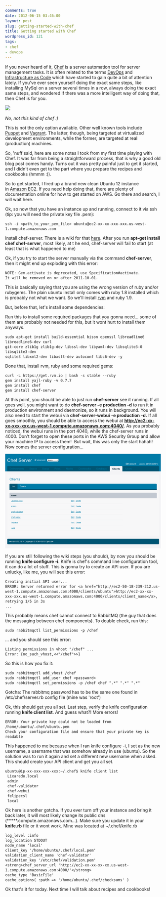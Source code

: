 ```yaml
---
comments: true
date: 2012-06-15 03:46:00
layout: post
slug: getting-started-with-chef
title: Getting started with Chef
wordpress_id: 121
tags:
- chef
- devops
---
```


If you never heard of it, [Chef](http://www.opscode.com/chef/) is a server automation tool for server management tasks. It is often related to the terms [DevOps](http://en.wikipedia.org/wiki/DevOps) and [Infrastructure as Code](http://blog.carlossanchez.eu/2012/03/13/infrastructure-as-code/) which have started to gain quite a bit of attention lately. If you've ever seen yourself doing the exact same steps, like installing MySql on a server several times in a row, always doing the exact same steps, and wondered if there was a more intelligent way of doing that, then Chef is for you.

![](http://www.rit.edu/news/lib/filelib/200708/new_chef.jpg)

_No, not this kind of chef :)_

This is not the only option available. Other well known tools include [Puppet](http://puppetlabs.com/) and [Vagrant](http://vagrantup.com/). The latter, though, being targeted at virtualized development environments, while the former, are targeted at real (production) machines.


So, 'nuff said, here are some notes I took from my first time playing with Chef. It was far from being a straightforward process, that is why a good old blog post comes handy. Turns out it was pretty painful just to get it started, and I didn't even get to the part where you prepare the recipes and cookbooks (hmmm :)).


So to get started, I fired up a brand new clean Ubuntu 12 instance in [Amazon EC2](https://console.aws.amazon.com/ec2/home). If you need help doing that, there are plenty of documentation online for how to get started on AWS. Go there and search, I will wait here.


Ok, so now that you have an instance up and running, connect to it via ssh (tip: you will need the private key file .pem):


    ssh -i <path_to_your_pem_file> ubuntu@ec2-xx-xx-xxx-xxx.us-west-1.compute.amazonaws.com


Install chef-server. There is a wiki for that [here](http://wiki.opscode.com/display/chef/Installing+Chef+Server+on+Debian+or+Ubuntu+using+Packages). After you run **apt-get install chef chef-server**, most likely, at t he end, chef-server will fail to start (at least that is what happened to me)


Ok, if you try to start the server manually via the command **chef-server**, then it might end up exploding with this error:

    NOTE: Gem.activate is deprecated, use Specification#activate. 
    It will be removed on or after 2011-10-01.


This is basically saying that you are using the wrong version of ruby and/or rubygems. The plain ubuntu install only comes with ruby 1.8 installed which is probably not what we want. So we'll install [rvm](https://rvm.io//) and ruby 1.9.

But, before that, let's install some dependencies:

Run this to install some required packages that you gonna need... some of them are probably not needed for this, but it wont hurt to install them anyways.



    sudo apt-get install build-essential bison openssl libreadline6 libreadline6-dev curl 
    git-core zlib1g zlib1g-dev libssl-dev libyaml-dev libsqlite3-0 libsqlite3-dev 
    sqlite3 libxml2-dev libxslt-dev autoconf libc6-dev -y


Done that, install rvm, ruby and some required gems:


    curl -L https://get.rvm.io | bash -s stable --ruby
    gem install yajl-ruby -v 0.7.7
    gem install chef
    gem install chef-server

At this point, you should be able to just run **chef-server** see it running. If all goes well, you might want to do **chef-server -e production -d** to run it in production environment and daemonize, so it runs in background. You will also need to start the webui via **chef-server-webui** **-e production -d.** If all goes smoothly, you should be able to access the webui at **http://ec2-xx-xx-xxx-xxx.us-west-1.compute.amazonaws.com:4040/**. As you probably noticed, the webui runs in the port 4040, while the chef-server runs in 4000. Don't forget to open these ports in the AWS Security Group and allow your machine IP to access them!  But wait, this was only the start hahah! Now comes the server configuration...


[![](/images/2012/06/Screen-Shot-2012-06-14-at-11.43.09-PM.png)](/images/2012/06/Screen-Shot-2012-06-14-at-11.43.09-PM.png)


If you are still following the wiki steps (you should), by now you should be running **knife configure -i**. Knife is chef's command line configuration tool, it can do a lot of stuff. This is gonna try to create an API user. If you are unlucky, like me, you will see this error:


    Creating initial API user...
    ERROR: Server returned error for <a href="http://ec2-50-18-239-212.us-west-1.compute.amazonaws.com:4000/clients/ubuntu">http://ec2-xx-xx-xxx-xxx.us-west-1.compute.amazonaws.com:4000/clients/client_name</a>, retrying 1/5 in 3s
    ...


This probably means chef cannot connect to RabbitMQ (the guy that does the messaging between chef components). To double check, run this:

    sudo rabbitmqctl list_permissions -p /chef


... and you should see this error:

    Listing permissions in vhost "/chef" ...
    Error: {no_such_vhost,<<"/chef">>}


So this is how you fix it:

    sudo rabbitmqctl add_vhost /chef
    sudo rabbitmqctl add_user chef <password>
    sudo rabbitmqctl set_permissions -p /chef chef ".*" ".*" ".*"


Gotcha: The rabbitmq password has to be the same one found in /etc/chef/server.rb config file (mine was 'root')

Ok, this should get you all set. Last step, verify the knife configuration running **knife client list**. And guess what?! More errors!

    ERROR: Your private key could not be loaded from /home/ubuntu/.chef/ubuntu.pem
    Check your configuration file and ensure that your private key is readable


This happened to me because when I ran knife configure -i, I set as the new username, a username that was somehow already in use (ubuntu). So the solution was to run it again and set a different new username when asked. This should create your API client and get you all set.


    ubuntu@ip-xx-xxx-xxx-xxx:~/.chef$ knife client list
     Lixaredo.local
     admin
     chef-validator
     chef-webui
     felipecsl
     local




Ok here is another gotcha. If you ever turn off your instance and bring it back later, it will most likely change its public dns (*****.compute.amazonaws.com...). Make sure you update it in your **knife.rb** file or it wont work. Mine was located at ~/.chef/knife.rb


    log_level :info
    log_location STDOUT
    node_name 'local'
    client_key '/home/ubuntu/.chef/local.pem'
    validation_client_name 'chef-validator'
    validation_key '/etc/chef/validation.pem'
    <strong>chef_server_url 'http://ec2-xx-xx-xx-xx.us-west-1.compute.amazonaws.com:4000/'</strong>
    cache_type 'BasicFile'
    cache_options( :path => '/home/ubuntu/.chef/checksums' )


Ok that's it for today. Next time I will talk about recipes and cookbooks!
